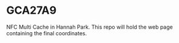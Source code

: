 # GCA27A9
NFC Multi Cache in Hannah Park.
This repo will hold the web page containing the final coordinates.
